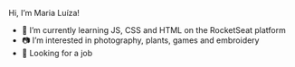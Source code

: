 Hi, I’m Maria Luíza!
- 🌱 I’m currently learning JS, CSS and HTML on the RocketSeat platform
- 📷 I’m interested in photography, plants, games and embroidery
- 💼 Looking for a job

<div> 

</div>

